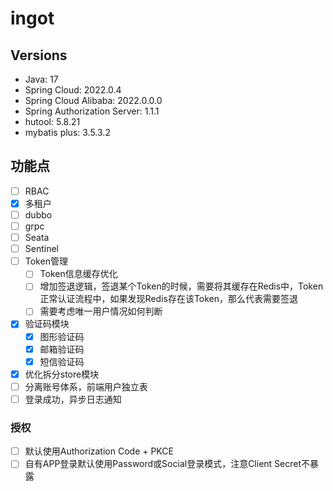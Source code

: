 # ingot

## Versions
  * Java: 17
  * Spring Cloud: 2022.0.4
  * Spring Cloud Alibaba: 2022.0.0.0
  * Spring Authorization Server: 1.1.1
  * hutool: 5.8.21
  * mybatis plus: 3.5.3.2

## 功能点
* [ ] RBAC
* [X] 多租户
* [ ] dubbo
* [ ] grpc
* [ ] Seata
* [ ] Sentinel
* [ ] Token管理
  * [ ] Token信息缓存优化
  * [ ] 增加签退逻辑，签退某个Token的时候，需要将其缓存在Redis中，Token正常认证流程中，如果发现Redis存在该Token，那么代表需要签退
  * [ ] 需要考虑唯一用户情况如何判断
* [x] 验证码模块
  * [x] 图形验证码
  * [x] 邮箱验证码
  * [x] 短信验证码
* [x] 优化拆分store模块
* [ ] 分离账号体系，前端用户独立表
* [ ] 登录成功，异步日志通知

### 授权
 * [ ] 默认使用Authorization Code + PKCE
 * [ ] 自有APP登录默认使用Password或Social登录模式，注意Client Secret不暴露